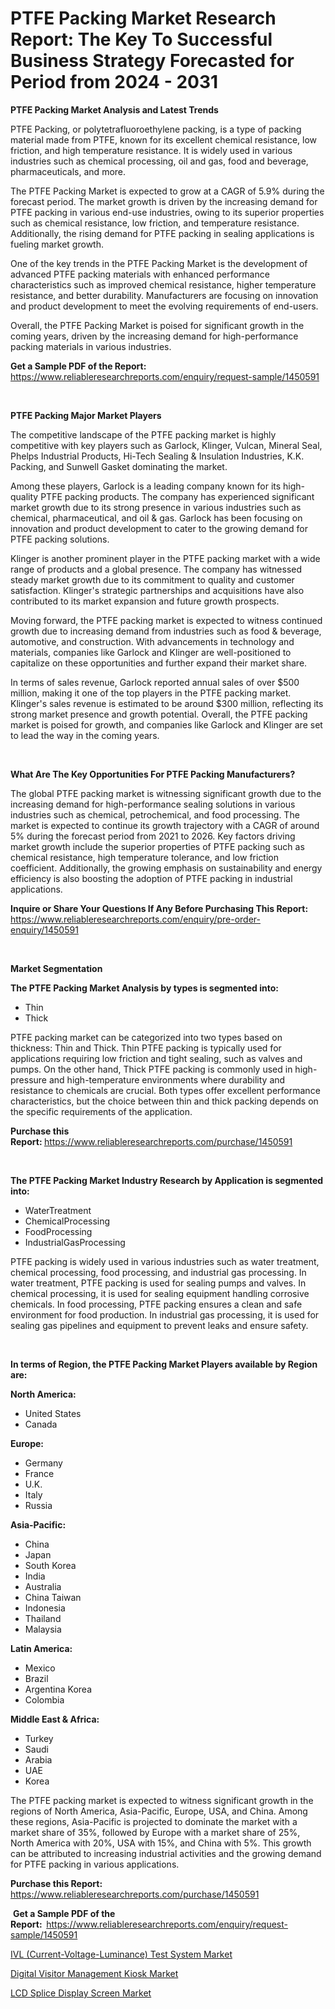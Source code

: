 <p><h1>PTFE Packing Market Research Report: The Key To Successful Business Strategy Forecasted for Period from 2024 - 2031</h1></p><p><strong>PTFE Packing Market Analysis and Latest Trends</strong></p>
<p><p>PTFE Packing, or polytetrafluoroethylene packing, is a type of packing material made from PTFE, known for its excellent chemical resistance, low friction, and high temperature resistance. It is widely used in various industries such as chemical processing, oil and gas, food and beverage, pharmaceuticals, and more.</p><p>The PTFE Packing Market is expected to grow at a CAGR of 5.9% during the forecast period. The market growth is driven by the increasing demand for PTFE packing in various end-use industries, owing to its superior properties such as chemical resistance, low friction, and temperature resistance. Additionally, the rising demand for PTFE packing in sealing applications is fueling market growth.</p><p>One of the key trends in the PTFE Packing Market is the development of advanced PTFE packing materials with enhanced performance characteristics such as improved chemical resistance, higher temperature resistance, and better durability. Manufacturers are focusing on innovation and product development to meet the evolving requirements of end-users.</p><p>Overall, the PTFE Packing Market is poised for significant growth in the coming years, driven by the increasing demand for high-performance packing materials in various industries.</p></p>
<p><strong>Get a Sample PDF of the Report:&nbsp;</strong> <a href="https://www.reliableresearchreports.com/enquiry/request-sample/1450591">https://www.reliableresearchreports.com/enquiry/request-sample/1450591</a></p>
<p>&nbsp;</p>
<p><strong>PTFE Packing Major Market Players</strong></p>
<p><p>The competitive landscape of the PTFE packing market is highly competitive with key players such as Garlock, Klinger, Vulcan, Mineral Seal, Phelps Industrial Products, Hi-Tech Sealing & Insulation Industries, K.K. Packing, and Sunwell Gasket dominating the market. </p><p>Among these players, Garlock is a leading company known for its high-quality PTFE packing products. The company has experienced significant market growth due to its strong presence in various industries such as chemical, pharmaceutical, and oil & gas. Garlock has been focusing on innovation and product development to cater to the growing demand for PTFE packing solutions.</p><p>Klinger is another prominent player in the PTFE packing market with a wide range of products and a global presence. The company has witnessed steady market growth due to its commitment to quality and customer satisfaction. Klinger's strategic partnerships and acquisitions have also contributed to its market expansion and future growth prospects.</p><p>Moving forward, the PTFE packing market is expected to witness continued growth due to increasing demand from industries such as food & beverage, automotive, and construction. With advancements in technology and materials, companies like Garlock and Klinger are well-positioned to capitalize on these opportunities and further expand their market share.</p><p>In terms of sales revenue, Garlock reported annual sales of over $500 million, making it one of the top players in the PTFE packing market. Klinger's sales revenue is estimated to be around $300 million, reflecting its strong market presence and growth potential. Overall, the PTFE packing market is poised for growth, and companies like Garlock and Klinger are set to lead the way in the coming years.</p></p>
<p>&nbsp;</p>
<p><strong>What Are The Key Opportunities For PTFE Packing Manufacturers?</strong></p>
<p><p>The global PTFE packing market is witnessing significant growth due to the increasing demand for high-performance sealing solutions in various industries such as chemical, petrochemical, and food processing. The market is expected to continue its growth trajectory with a CAGR of around 5% during the forecast period from 2021 to 2026. Key factors driving market growth include the superior properties of PTFE packing such as chemical resistance, high temperature tolerance, and low friction coefficient. Additionally, the growing emphasis on sustainability and energy efficiency is also boosting the adoption of PTFE packing in industrial applications.</p></p>
<p><strong>Inquire or Share Your Questions If Any Before Purchasing This Report:</strong> <a href="https://www.reliableresearchreports.com/enquiry/pre-order-enquiry/1450591">https://www.reliableresearchreports.com/enquiry/pre-order-enquiry/1450591</a></p>
<p>&nbsp;</p>
<p><strong>Market Segmentation</strong></p>
<p><strong>The PTFE Packing Market Analysis by types is segmented into:</strong></p>
<p><ul><li>Thin</li><li>Thick</li></ul></p>
<p><p>PTFE packing market can be categorized into two types based on thickness: Thin and Thick. Thin PTFE packing is typically used for applications requiring low friction and tight sealing, such as valves and pumps. On the other hand, Thick PTFE packing is commonly used in high-pressure and high-temperature environments where durability and resistance to chemicals are crucial. Both types offer excellent performance characteristics, but the choice between thin and thick packing depends on the specific requirements of the application.</p></p>
<p><strong>Purchase this Report:&nbsp;</strong><a href="https://www.reliableresearchreports.com/purchase/1450591">https://www.reliableresearchreports.com/purchase/1450591</a></p>
<p>&nbsp;</p>
<p><strong>The PTFE Packing Market Industry Research by Application is segmented into:</strong></p>
<p><ul><li>WaterTreatment</li><li>ChemicalProcessing</li><li>FoodProcessing</li><li>IndustrialGasProcessing</li></ul></p>
<p><p>PTFE packing is widely used in various industries such as water treatment, chemical processing, food processing, and industrial gas processing. In water treatment, PTFE packing is used for sealing pumps and valves. In chemical processing, it is used for sealing equipment handling corrosive chemicals. In food processing, PTFE packing ensures a clean and safe environment for food production. In industrial gas processing, it is used for sealing gas pipelines and equipment to prevent leaks and ensure safety.</p></p>
<p>&nbsp;</p>
<p><strong>In terms of Region, the PTFE Packing Market Players available by Region are:</strong></p>
<p>
    <p> <strong> North America: </strong>
        <ul>
            <li>United States</li>
            <li>Canada</li>
        </ul>
        </p> 
    <p> <strong> Europe: </strong>
        <ul>
            <li>Germany</li>
            <li>France</li>
            <li>U.K.</li>
            <li>Italy</li>
            <li>Russia</li>
        </ul>
        </p> 
    <p> <strong> Asia-Pacific: </strong>
        <ul>
            <li>China</li>
            <li>Japan</li>
            <li>South Korea</li>
            <li>India</li>
            <li>Australia</li>
            <li>China Taiwan</li>
            <li>Indonesia</li>
            <li>Thailand</li>
            <li>Malaysia</li>
        </ul>
        </p> 
    <p> <strong> Latin America: </strong>
        <ul>
            <li>Mexico</li>
            <li>Brazil</li>
            <li>Argentina Korea</li>
            <li>Colombia</li>
        </ul>
        </p> 
    <p> <strong> Middle East & Africa: </strong>
        <ul>
            <li>Turkey</li>
            <li>Saudi</li>
            <li>Arabia</li>
            <li>UAE</li>
            <li>Korea</li>
        </ul>
    </p>
    </p>
<p><p>The PTFE packing market is expected to witness significant growth in the regions of North America, Asia-Pacific, Europe, USA, and China. Among these regions, Asia-Pacific is projected to dominate the market with a market share of 35%, followed by Europe with a market share of 25%, North America with 20%, USA with 15%, and China with 5%. This growth can be attributed to increasing industrial activities and the growing demand for PTFE packing in various applications.</p></p>
<p><strong>Purchase this Report: </strong><a href="https://www.reliableresearchreports.com/purchase/1450591">https://www.reliableresearchreports.com/purchase/1450591</a></p>
<p>&nbsp;<strong>Get a Sample PDF of the Report:&nbsp;&nbsp;</strong><a href="https://www.reliableresearchreports.com/enquiry/request-sample/1450591">https://www.reliableresearchreports.com/enquiry/request-sample/1450591</a></p>
<p><strong></strong></p>
<p><p><a href="https://view.publitas.com/reportprime-1/ivl-current-voltage-luminance-test-system-market-size-share-trends-analysis-report-by-material-by-type-by-end-user-by-region-and-segment-forecasts-2023-2030/">IVL (Current-Voltage-Luminance) Test System Market</a></p><p><a href="https://view.publitas.com/reportprime-1/digital-visitor-management-kiosk-market-research-report-provides-thorough-industry-overview-which-offers-an-in-depth-analysis-of-product-trends-and-new-market-divisions/">Digital Visitor Management Kiosk Market</a></p><p><a href="https://view.publitas.com/reportprime-1/lcd-splice-display-screen-market-research-report-unlocks-analysis-on-the-market-financial-status-market-size-and-market-revenue-upto-2030/">LCD Splice Display Screen Market</a></p></p>